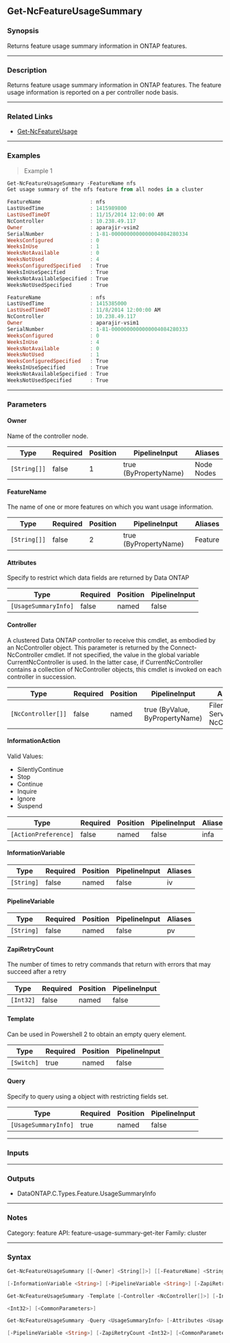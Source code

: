 Get-NcFeatureUsageSummary
-------------------------

### Synopsis
Returns feature usage summary information in ONTAP  features.

---

### Description

Returns feature usage summary information in ONTAP  features. The feature usage information is reported on a per  controller node basis.

---

### Related Links
* [Get-NcFeatureUsage](Get-NcFeatureUsage)

---

### Examples
> Example 1

```PowerShell
Get-NcFeatureUsageSummary -FeatureName nfs
Get usage summary of the nfs feature from all nodes in a cluster

FeatureName                : nfs
LastUsedTime               : 1415989800
LastUsedTimeDT             : 11/15/2014 12:00:00 AM
NcController               : 10.238.49.117
Owner                      : aparajir-vsim2
SerialNumber               : 1-81-0000000000000004084280334
WeeksConfigured            : 0
WeeksInUse                 : 1
WeeksNotAvailable          : 0
WeeksNotUsed               : 4
WeeksConfiguredSpecified   : True
WeeksInUseSpecified        : True
WeeksNotAvailableSpecified : True
WeeksNotUsedSpecified      : True

FeatureName                : nfs
LastUsedTime               : 1415385000
LastUsedTimeDT             : 11/8/2014 12:00:00 AM
NcController               : 10.238.49.117
Owner                      : aparajir-vsim1
SerialNumber               : 1-81-0000000000000004084280333
WeeksConfigured            : 0
WeeksInUse                 : 4
WeeksNotAvailable          : 0
WeeksNotUsed               : 1
WeeksConfiguredSpecified   : True
WeeksInUseSpecified        : True
WeeksNotAvailableSpecified : True
WeeksNotUsedSpecified      : True

```

---

### Parameters
#### **Owner**
Name of the controller node.

|Type        |Required|Position|PipelineInput        |Aliases       |
|------------|--------|--------|---------------------|--------------|
|`[String[]]`|false   |1       |true (ByPropertyName)|Node<br/>Nodes|

#### **FeatureName**
The name of one or more features on which you want usage information.

|Type        |Required|Position|PipelineInput        |Aliases|
|------------|--------|--------|---------------------|-------|
|`[String[]]`|false   |2       |true (ByPropertyName)|Feature|

#### **Attributes**
Specify to restrict which data fields are returned by Data ONTAP

|Type                |Required|Position|PipelineInput|
|--------------------|--------|--------|-------------|
|`[UsageSummaryInfo]`|false   |named   |false        |

#### **Controller**
A clustered Data ONTAP controller to receive this cmdlet, as embodied by an NcController object.  This parameter is returned by the Connect-NcController cmdlet.  If not specified, the value in the global variable CurrentNcController is used.  In the latter case, if CurrentNcController contains a collection of NcController objects, this cmdlet is invoked on each controller in succession.

|Type              |Required|Position|PipelineInput                 |Aliases                          |
|------------------|--------|--------|------------------------------|---------------------------------|
|`[NcController[]]`|false   |named   |true (ByValue, ByPropertyName)|Filer<br/>Server<br/>NcController|

#### **InformationAction**

Valid Values:

* SilentlyContinue
* Stop
* Continue
* Inquire
* Ignore
* Suspend

|Type                |Required|Position|PipelineInput|Aliases|
|--------------------|--------|--------|-------------|-------|
|`[ActionPreference]`|false   |named   |false        |infa   |

#### **InformationVariable**

|Type      |Required|Position|PipelineInput|Aliases|
|----------|--------|--------|-------------|-------|
|`[String]`|false   |named   |false        |iv     |

#### **PipelineVariable**

|Type      |Required|Position|PipelineInput|Aliases|
|----------|--------|--------|-------------|-------|
|`[String]`|false   |named   |false        |pv     |

#### **ZapiRetryCount**
The number of times to retry commands that return with errors that may succeed after a retry

|Type     |Required|Position|PipelineInput|
|---------|--------|--------|-------------|
|`[Int32]`|false   |named   |false        |

#### **Template**
Can be used in Powershell 2 to obtain an empty query element.

|Type      |Required|Position|PipelineInput|
|----------|--------|--------|-------------|
|`[Switch]`|true    |named   |false        |

#### **Query**
Specify to query using a object with restricting fields set.

|Type                |Required|Position|PipelineInput|
|--------------------|--------|--------|-------------|
|`[UsageSummaryInfo]`|true    |named   |false        |

---

### Inputs

---

### Outputs
* DataONTAP.C.Types.Feature.UsageSummaryInfo

---

### Notes
Category: feature
API: feature-usage-summary-get-iter
Family: cluster

---

### Syntax
```PowerShell
Get-NcFeatureUsageSummary [[-Owner] <String[]>] [[-FeatureName] <String[]>] [-Attributes <UsageSummaryInfo>] [-Controller <NcController[]>] [-InformationAction <ActionPreference>] 
```
```PowerShell
[-InformationVariable <String>] [-PipelineVariable <String>] [-ZapiRetryCount <Int32>] [<CommonParameters>]
```
```PowerShell
Get-NcFeatureUsageSummary -Template [-Controller <NcController[]>] [-InformationAction <ActionPreference>] [-InformationVariable <String>] [-PipelineVariable <String>] [-ZapiRetryCount 
```
```PowerShell
<Int32>] [<CommonParameters>]
```
```PowerShell
Get-NcFeatureUsageSummary -Query <UsageSummaryInfo> [-Attributes <UsageSummaryInfo>] [-Controller <NcController[]>] [-InformationAction <ActionPreference>] [-InformationVariable <String>] 
```
```PowerShell
[-PipelineVariable <String>] [-ZapiRetryCount <Int32>] [<CommonParameters>]
```

